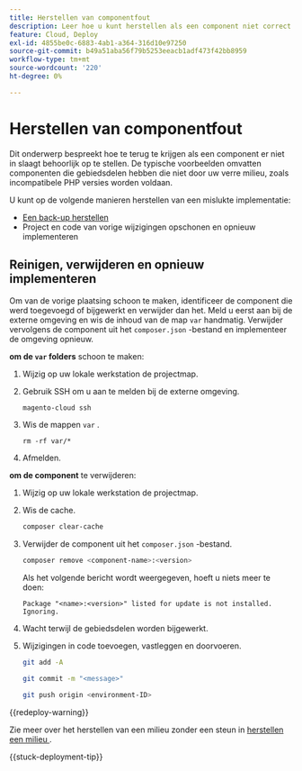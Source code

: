 ```yaml
---
title: Herstellen van componentfout
description: Leer hoe u kunt herstellen als een component niet correct wordt geïmplementeerd in Adobe Commerce op de cloudinfrastructuur.
feature: Cloud, Deploy
exl-id: 4855be0c-6883-4ab1-a364-316d10e97250
source-git-commit: b49a51aba56f79b5253eeacb1adf473f42bb8959
workflow-type: tm+mt
source-wordcount: '220'
ht-degree: 0%

---
```


# Herstellen van componentfout

Dit onderwerp bespreekt hoe te terug te krijgen als een component er niet in slaagt behoorlijk op te stellen. De typische voorbeelden omvatten componenten die gebiedsdelen hebben die niet door uw verre milieu, zoals incompatibele PHP versies worden voldaan.

U kunt op de volgende manieren herstellen van een mislukte implementatie:

- [Een back-up herstellen](../storage/snapshots.md#restore-a-snapshot)
- Project en code van vorige wijzigingen opschonen en opnieuw implementeren

## Reinigen, verwijderen en opnieuw implementeren

Om van de vorige plaatsing schoon te maken, identificeer de component die werd toegevoegd of bijgewerkt en verwijder dan het. Meld u eerst aan bij de externe omgeving en wis de inhoud van de map `var` handmatig. Verwijder vervolgens de component uit het `composer.json` -bestand en implementeer de omgeving opnieuw.

**om de `var` folders** schoon te maken:

1. Wijzig op uw lokale werkstation de projectmap.

1. Gebruik SSH om u aan te melden bij de externe omgeving.

   ```bash
   magento-cloud ssh
   ```

1. Wis de mappen `var` .

   ```shell
   rm -rf var/*
   ```

1. Afmelden.

**om de component** te verwijderen:

1. Wijzig op uw lokale werkstation de projectmap.

1. Wis de cache.

   ```bash
   composer clear-cache
   ```

1. Verwijder de component uit het `composer.json` -bestand.

   ```bash
   composer remove <component-name>:<version>
   ```

   Als het volgende bericht wordt weergegeven, hoeft u niets meer te doen:

   ```
   Package "<name>:<version>" listed for update is not installed. Ignoring.
   ```

1. Wacht terwijl de gebiedsdelen worden bijgewerkt.

1. Wijzigingen in code toevoegen, vastleggen en doorvoeren.

   ```bash
   git add -A
   ```

   ```bash
   git commit -m "<message>"
   ```

   ```bash
   git push origin <environment-ID>
   ```

{{redeploy-warning}}

Zie meer over het herstellen van een milieu zonder een steun in [ herstellen een milieu ](../development/restore-environment.md).

{{stuck-deployment-tip}}
